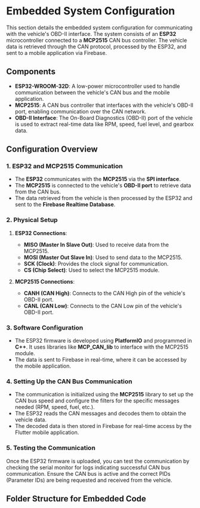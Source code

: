 # Embedded System Configuration

This section details the embedded system configuration for communicating with the vehicle's OBD-II interface. The system consists of an **ESP32** microcontroller connected to a **MCP2515** CAN bus controller. The vehicle data is retrieved through the CAN protocol, processed by the ESP32, and sent to a mobile application via Firebase.

## Components

- **ESP32-WROOM-32D**: A low-power microcontroller used to handle communication between the vehicle's CAN bus and the mobile application.
- **MCP2515**: A CAN bus controller that interfaces with the vehicle's OBD-II port, enabling communication over the CAN network.
- **OBD-II Interface**: The On-Board Diagnostics (OBD-II) port of the vehicle is used to extract real-time data like RPM, speed, fuel level, and gearbox data.

## Configuration Overview

### 1. ESP32 and MCP2515 Communication

- The **ESP32** communicates with the **MCP2515** via the **SPI interface**.
- The **MCP2515** is connected to the vehicle's **OBD-II port** to retrieve data from the CAN bus.
- The data retrieved from the vehicle is then processed by the ESP32 and sent to the **Firebase Realtime Database**.

### 2. Physical Setup

1. **ESP32 Connections**:
   - **MISO (Master In Slave Out)**: Used to receive data from the MCP2515.
   - **MOSI (Master Out Slave In)**: Used to send data to the MCP2515.
   - **SCK (Clock)**: Provides the clock signal for communication.
   - **CS (Chip Select)**: Used to select the MCP2515 module.
   
2. **MCP2515 Connections**:
   - **CANH (CAN High)**: Connects to the CAN High pin of the vehicle's OBD-II port.
   - **CANL (CAN Low)**: Connects to the CAN Low pin of the vehicle's OBD-II port.

### 3. Software Configuration

- The ESP32 firmware is developed using **PlatformIO** and programmed in **C++**. It uses libraries like **MCP_CAN_lib** to interface with the MCP2515 module.
- The data is sent to Firebase in real-time, where it can be accessed by the mobile application.
  
### 4. Setting Up the CAN Bus Communication

- The communication is initialized using the **MCP2515** library to set up the CAN bus speed and configure the filters for the specific messages needed (RPM, speed, fuel, etc.).
- The ESP32 reads the CAN messages and decodes them to obtain the vehicle data.
- The decoded data is then stored in Firebase for real-time access by the Flutter mobile application.

### 5. Testing the Communication

Once the ESP32 firmware is uploaded, you can test the communication by checking the serial monitor for logs indicating successful CAN bus communication. Ensure the CAN bus is active and the correct PIDs (Parameter IDs) are being requested and received from the vehicle.

## Folder Structure for Embedded Code

